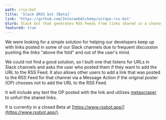 ```yaml
---
path: /rss-bot
title: 'Slack @RSS bot [Beta]'
link: 'https://github.com/InterwebAlchemy/scrape-rss-bot'
blurb: Slack bot that generates RSS Feeds from links shared in a channel.
featured: true
---
```

We were looking for a simple solution for helping our developers keep up with links posted in some of our Slack channels due to frequent discussion pushing the links "above the fold" and out of the user's mind.

We could not find a good solution, so I built one that listens for URLs in Slack channels and asks the user who posted them if they want to add the URL to the RSS Feed. It also allows other users to add a link that was posted to the RSS Feed for that channel via a Message Action if the original poster (OP) chooses not to add the URL to the RSS Feed.

It will include any text the OP posted with the link and utilizes [metascraper](https://github.com/microlinkhq/metascraper) to unfurl the shared links.

It is currently in a closed Beta at [https://www.rssbot.app/](https://www.rssbot.app/).
